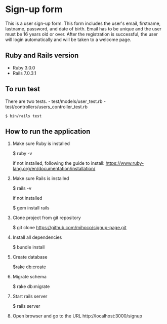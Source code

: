 # Sign-up form

This is a user sign-up form. This form includes the user's email, firstname, lastname, password, and date of birth. Email has to be unique and the user must be 16 years old or over. After the registration is successful, the user will login automatically and will be taken to a welcome page. 

## Ruby and Rails version
- Ruby 3.0.0
- Rails 7.0.3.1

## To run test
There are two tests.
    - test/models/user_test.rb
    - test/controllers/users_controller_test.rb

    $ bin/rails test 

## How to run the application
1. Make sure Ruby is installed 

    $ ruby -v

    if not installed, following the guide to install: https://www.ruby-lang.org/en/documentation/installation/

2. Make sure Rails is installed

    $ rails -v

    if not installed

    $ gem install rails

3. Clone project from git repository

    $ git clone https://github.com/mihoco/signup-page.git

4. Install all dependencies

    $ bundle install

5. Create database

    $rake db:create

6. Migrate schema

    $ rake db:migrate

2. Start rails server

    $ rails server

3. Open browser and go to the URL 
    http://localhost:3000/signup
